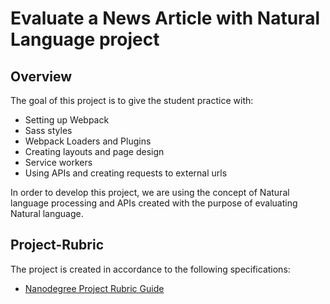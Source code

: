 # Evaluate a News Article with Natural Language project

## Overview

The goal of this project is to give the student practice with:

- Setting up Webpack
- Sass styles
- Webpack Loaders and Plugins
- Creating layouts and page design
- Service workers
- Using APIs and creating requests to external urls

In order to develop this project, we are using the concept of Natural language processing and APIs created with the purpose of evaluating Natural language.

## Project-Rubric

The project is created in accordance to the following specifications:

- <a href="https://review.udacity.com/#!/rubrics/2668/view" target="_blank"> Nanodegree Project Rubric Guide</a>
